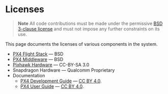 # Licenses

> **Note** All code contributions must be made under the permissive [BSD 3-clause license](https://opensource.org/licenses/BSD-3-Clause) and must not impose any further constraints on its use.

This page documents the licenses of various components in the system.

* [PX4 Flight Stack](https://github.com/PX4/Firmware) &mdash; BSD
* [PX4 Middleware](https://github.com/PX4/Firmware) &mdash; BSD
* [Pixhawk Hardware](https://github.com/PX4/Hardware) &mdash; CC-BY-SA 3.0
* Snapdragon Hardware &mdash; Qualcomm Proprietary
* Documentation
  * [PX4 Development Guide](https://github.com/PX4/Devguide) &mdash; [CC BY 4.0](https://creativecommons.org/licenses/by/4.0/).
  * [PX4 User Guide](https://github.com/PX4/px4_user_guide) &mdash; [CC BY 4.0](https://creativecommons.org/licenses/by/4.0/).
  